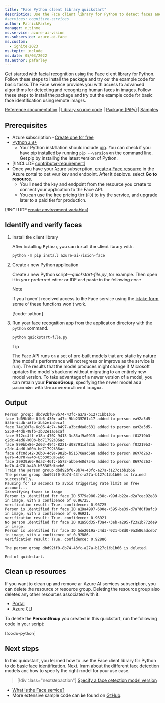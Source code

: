 ```yaml
---
title: "Face Python client library quickstart"
description: Use the Face client library for Python to detect faces and identify faces (facial recognition search).
#services: cognitive-services
author: PatrickFarley
manager: nitinme
ms.service: azure-ai-vision
ms.subservice: azure-ai-face
ms.custom:
  - ignite-2023
ms.topic: include
ms.date: 05/03/2022
ms.author: pafarley
---
```


Get started with facial recognition using the Face client library for Python. Follow these steps to install the package and try out the example code for basic tasks. The Face service provides you with access to advanced algorithms for detecting and recognizing human faces in images. Follow these steps to install the package and try out the example code for basic face identification using remote images.

[Reference documentation](/python/api/azure-ai-vision-face/azure.ai.vision.face) | [Library source code](https://github.com/Azure/azure-sdk-for-python/tree/main/sdk/face/azure-ai-vision-face/azure/ai/vision/face) | [Package (PiPy)](https://pypi.org/project/azure-ai-vision-face/) | [Samples](https://github.com/Azure/azure-sdk-for-python/tree/main/sdk/face/azure-ai-vision-face/samples)

## Prerequisites

* Azure subscription - [Create one for free](https://azure.microsoft.com/free/cognitive-services/)
* [Python 3.8+](https://www.python.org/)
  * Your Python installation should include [pip](https://pip.pypa.io/en/stable/). You can check if you have pip installed by running `pip --version` on the command line. Get pip by installing the latest version of Python.
* [!INCLUDE [contributor-requirement](../../../includes/quickstarts/contributor-requirement.md)]
* Once you have your Azure subscription, <a href="https://portal.azure.com/#create/Microsoft.CognitiveServicesFace"  title="Create a Face resource"  target="_blank">create a Face resource</a> in the Azure portal to get your key and endpoint. After it deploys, select **Go to resource**.
    * You'll need the key and endpoint from the resource you create to connect your application to the Face API.
    * You can use the free pricing tier (`F0`) to try the service, and upgrade later to a paid tier for production.



[!INCLUDE [create environment variables](../environment-variables.md)]

## Identify and verify faces

1. Install the client library

    After installing Python, you can install the client library with:

    ```console
    python -m pip install azure-ai-vision-face
    ```

1. Create a new Python application

    Create a new Python script&mdash;*quickstart-file.py*, for example. Then open it in your preferred editor or IDE and paste in the following code.

    > [!NOTE]
    > If you haven't received access to the Face service using the [intake form](https://aka.ms/facerecognition), some of these functions won't work.

    [!code-python[](~/cognitive-services-quickstart-code/python/Face/FaceQuickstart-single.py?name=snippet_single)]


1. Run your face recognition app from the application directory with the `python` command.

    ```console
    python quickstart-file.py
    ```

    > [!TIP]
    > The Face API runs on a set of pre-built models that are static by nature (the model's performance will not regress or improve as the service is run). The results that the model produces might change if Microsoft updates the model's backend without migrating to an entirely new model version. To take advantage of a newer version of a model, you can retrain your **PersonGroup**, specifying the newer model as a parameter with the same enrollment images.



## Output

```console
Person group: dbd92bf0-8b74-43fc-a27a-b127c1bb1b66
face 1d09b50e-0fb6-430c-a47c-9bb235761c17 added to person ea92a5d5-5250-44db-88fb-3b32e1a1ecaf
face 74e1807a-6c86-4c74-b497-a3bcdda8c631 added to person ea92a5d5-5250-44db-88fb-3b32e1a1ecaf
face 512cc8ff-e18a-4702-9413-3c83af9a0915 added to person f03219b3-c2dc-4ad6-b00b-bd71792686ac
face 899bbe8e-2d03-4941-8221-d087911df21b added to person f03219b3-c2dc-4ad6-b00b-bd71792686ac
face dfc0d142-36b0-4d90-982b-b51570ead5a8 added to person 8697d263-be7b-4d78-ba40-b55305dbbeb6
face 29939a66-9da2-46f2-b572-abbe4e0d754a added to person 8697d263-be7b-4d78-ba40-b55305dbbeb6
Train the person group dbd92bf0-8b74-43fc-a27a-b127c1bb1b66
The person group dbd92bf0-8b74-43fc-a27a-b127c1bb1b66 is trained successfully.
Pausing for 10 seconds to avoid triggering rate limit on free account...
Identifying faces in image
Person is identified for face ID 5779a986-238c-499d-b22a-d2a7cec92e88 in image, with a confidence of 0.96725.
verification result: True. confidence: 0.96725
Person is identified for face ID a28a4997-600e-4595-be39-d7a7d0f8afc8 in image, with a confidence of 0.96921.
verification result: True. confidence: 0.96921
No person identified for face ID 02a56d35-f3a4-43eb-a295-f23a1b772de9 in image.
Person is identified for face ID 5de2019a-c4d3-4021-b8d0-9a3b86adceb7 in image, with a confidence of 0.92886.
verification result: True. confidence: 0.92886

The person group dbd92bf0-8b74-43fc-a27a-b127c1bb1b66 is deleted.

End of quickstart.
```



## Clean up resources

If you want to clean up and remove an Azure AI services subscription, you can delete the resource or resource group. Deleting the resource group also deletes any other resources associated with it.

* [Portal](../../../multi-service-resource.md?pivots=azportal#clean-up-resources)
* [Azure CLI](../../../multi-service-resource.md?pivots=azcli#clean-up-resources)

To delete the **PersonGroup** you created in this quickstart, run the following code in your script:

[!code-python[](~/cognitive-services-quickstart-code/python/Face/FaceQuickstart.py?name=snippet_deletegroup)]

## Next steps

In this quickstart, you learned how to use the Face client library for Python to do basic face identification. Next, learn about the different face detection models and how to specify the right model for your use case.

> [!div class="nextstepaction"]
> [Specify a face detection model version](../../how-to/specify-detection-model.md)

* [What is the Face service?](../../overview-identity.md)
* More extensive sample code can be found on [GitHub](https://github.com/Azure-Samples/cognitive-services-quickstart-code/blob/master/python/Face/FaceQuickstart.py).
